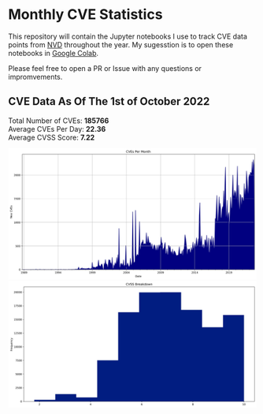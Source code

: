 # Monthly CVE Statistics

This repository will contain the Jupyter notebooks I use to track CVE data points from [NVD](https://nvd.nist.gov/) throughout the year. My sugesstion is to open these notebooks in [Google Colab](https://colab.research.google.com).

Please feel free to open a PR or Issue with any questions or impromvements.

## CVE Data As Of The 1st of October 2022

Total Number of CVEs: **185766**<br/>
Average CVEs Per Day: **22.36**<br/>
Average CVSS Score: **7.22**<br/>

![CVE Graph](All.jpg "CVE Graph")<br/>
![CVSS Graph](AllCVSS.jpg "CVSS Graph")
